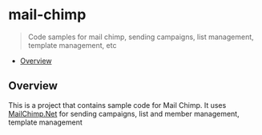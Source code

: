 # mail-chimp

> Code samples for mail chimp, sending campaigns, list management, template management, etc

* [Overview](#overview)

<a name="overview"></a>
## Overview
This is a project that contains sample code for Mail Chimp. It uses [MailChimp.Net](https://github.com/brandonseydel/MailChimp.Net) for sending campaigns, list and member management, template management